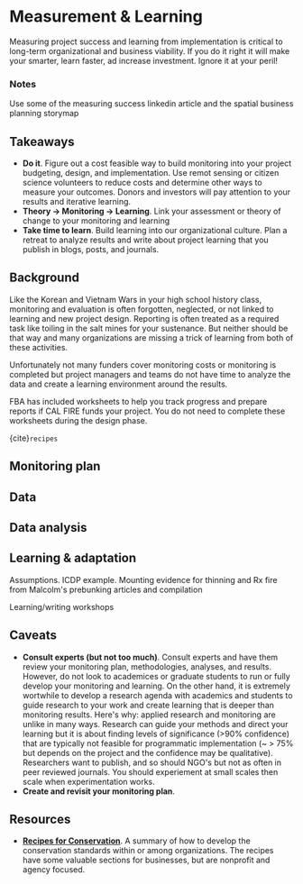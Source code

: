 # Measurement & Learning
Measuring project success and learning from implementation is critical to long-term organizational and business viability. If you do it right it will make your smarter, learn faster, ad increase investment. Ignore it at your peril!

### Notes
Use some of the measuring success linkedin article and the spatial business planning storymap

## Takeaways
- **Do it**. Figure out a cost feasible way to build monitoring into your project budgeting, design, and implementation. Use remot sensing or citizen science volunteers to reduce costs and determine other ways to measure your outcomes. Donors and investors will pay attention to your results and iterative learning.
- **Theory -> Monitoring -> Learning**. Link your assessment or theory of change to your monitoring and learning
- **Take time to learn**. Build learning into our organizational culture. Plan a retreat to analyze results and write about project learning that you publish in blogs, posts, and journals.

## Background
Like the Korean and Vietnam Wars in your high school history class, monitoring and evaluation is often forgotten, neglected, or not linked to learning and new project design. Reporting is often treated as a required task like toiling in the salt mines for your sustenance. But neither should be that way and many organizations are missing a trick of learning from both of these activities. 

Unfortunately not many funders cover monitoring costs or monitoring is completed but project managers and teams do not have time to analyze the data and create a learning environment around the results.

FBA has included worksheets to help you track progress and prepare reports if CAL FIRE funds your project. You do not need to complete these worksheets during the design phase.

{cite}`recipes`

## Monitoring plan

## Data

## Data analysis

## Learning & adaptation
Assumptions. ICDP example. Mounting evidence for thinning and Rx fire from Malcolm's prebunking articles and compilation

Learning/writing workshops

## Caveats
- **Consult experts (but not too much)**. Consult experts and have them review your monitoring plan, methodologies, analyses, and results. However, do not look to academices or graduate students to run or fully develop your monitoring and learning. On the other hand, it is extremely wortwhile to develop a research agenda with academics and students to guide research to your work and create learning that is deeper than monitoring results. Here's why: applied research and monitoring are unlike in many ways. Research can guide your methods and direct your learning but it is about finding levels of significance (>90% confidence) that are typically not feasible for programmatic implementation (~ > 75% but depends on the project and the confidence may be qualitative). Researchers want to publish, and so should NGO's but not as often in peer reviewed journals. You should experiement at small scales then scale when experimentation works. 
- **Create and revisit your monitoring plan**. 

## Resources
- **[Recipes for Conservation](http://gg.gg/1anhaa)**. A summary of how to develop the conservation standards within or among organizations. The recipes have some valuable sections for businesses, but are nonprofit and agency focused.
